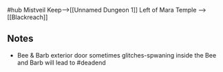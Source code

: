 #hub
Mistveil Keep-->[[Unnamed Dungeon 1]] 
Left of Mara Temple --> [[Blackreach]]


## Notes
- Bee & Barb exterior door sometimes glitches-spwaning inside the Bee and Barb will lead to #deadend 